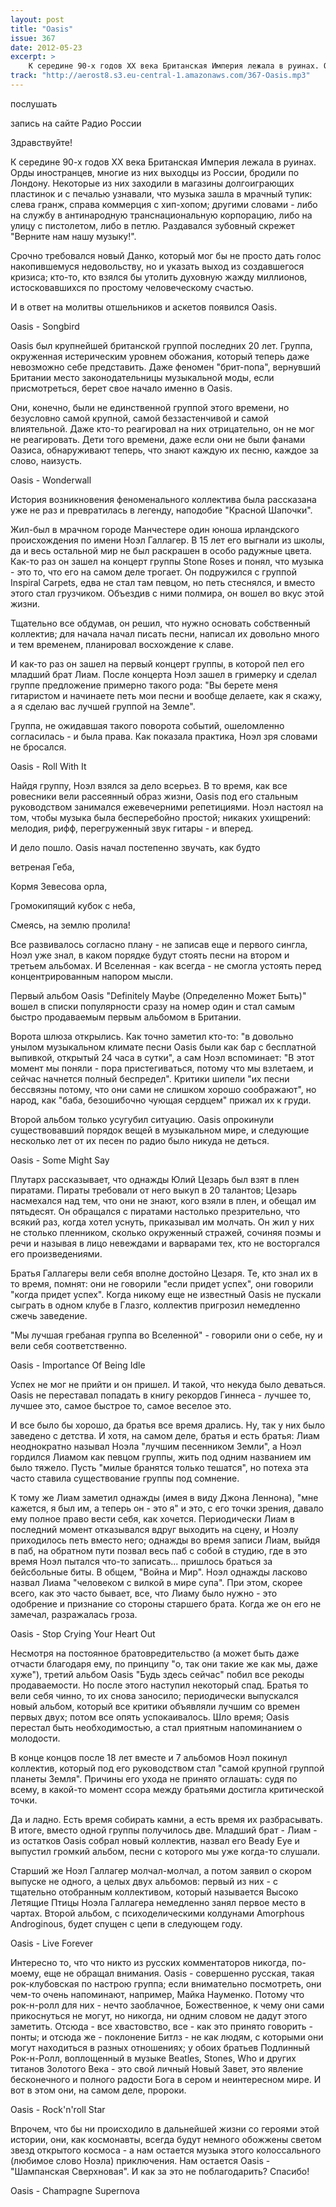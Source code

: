 ```yaml
---
layout: post
title: "Oasis"
issue: 367
date: 2012-05-23
excerpt: >
    К середине 90-х годов XX века Британская Империя лежала в руинах. Орды иностранцев, многие из них выходцы из России, бродили по Лондону. Некоторые из них заходили в магазины долгоиграющих пластинок и с печалью узнавали, что музыка зашла в мрачный тупик: слева гранж, справа коммерция с хип-хопом; другими словами - либо на службу в антинародную транснациональную корпорацию, либо на улицу с пистолетом, либо в петлю. Раздавался зубовный скрежет "Верните нам нашу музыку!".
track: "http://aerost8.s3.eu-central-1.amazonaws.com/367-Oasis.mp3"
---
```


послушать

запись на сайте Радио России

Здравствуйте!

К середине 90-х годов XX века Британская Империя лежала в руинах. Орды иностранцев, многие из них выходцы из России, бродили по Лондону. Некоторые из них заходили в магазины долгоиграющих пластинок и с печалью узнавали, что музыка зашла в мрачный тупик: слева гранж, справа коммерция с хип-хопом; другими словами - либо на службу в антинародную транснациональную корпорацию, либо на улицу с пистолетом, либо в петлю. Раздавался зубовный скрежет "Верните нам нашу музыку!".

Срочно требовался новый Данко, который мог бы не просто дать голос накопившемуся недовольству, но и указать выход из создавшегося кризиса; кто-то, кто взялся бы утолить духовную жажду миллионов, истосковавшихся по простому человеческому счастью.

И в ответ на молитвы отшельников и аскетов появился Oasis.

Oasis - Songbird

Oasis был крупнейшей британской группой последних 20 лет. Группа, окруженная истерическим уровнем обожания, который теперь даже невозможно себе представить. Даже феномен "брит-попа", вернувший Британии место законодательницы музыкальной моды, если присмотреться, берет свое начало именно в Oasis.

Они, конечно, были не единственной группой этого времени, но безусловно самой крупной, самой беззастенчивой и самой влиятельной. Даже кто-то реагировал на них отрицательно, он не мог не реагировать. Дети того времени, даже если они не были фанами Оазиса, обнаруживают теперь, что знают каждую их песню, каждое за слово, наизусть.

Oasis - Wonderwall

История возникновения феноменального коллектива была рассказана уже не раз и превратилась в легенду, наподобие "Красной Шапочки".

Жил-был в мрачном городе Манчестере один юноша ирландского происхождения по имени Ноэл Галлагер. В 15 лет его выгнали из школы, да и весь остальной мир не был раскрашен в особо радужные цвета. Как-то раз он зашел на концерт группы Stone Roses и понял, что музыка - это то, что его на самом деле трогает. Он подружился с группой Inspiral Carpets, едва не стал там певцом, но петь стеснялся, и вместо этого стал грузчиком. Объездив с ними полмира, он вошел во вкус этой жизни.

Тщательно все обдумав, он решил, что нужно основать собственный коллектив; для начала начал писать песни, написал их довольно много и тем временем, планировал восхождение к славе.

И как-то раз он зашел на первый концерт группы, в которой пел его младший брат Лиам. После концерта Ноэл зашел в гримерку и сделал группе предложение примерно такого рода: "Вы берете меня гитаристом и начинаете петь мои песни и вообще делаете, как я скажу, а я сделаю вас лучшей группой на Земле".

Группа, не ожидавшая такого поворота событий, ошеломленно согласилась - и была права. Как показала практика, Ноэл зря словами не бросался.

Oasis - Roll With It

Найдя группу, Ноэл взялся за дело всерьез. В то время, как все ровесники вели рассеянный образ жизни, Oasis под его стальным руководством занимался ежевечерними репетициями. Ноэл настоял на том, чтобы музыка была бесперебойно простой; никаких ухищрений: мелодия, рифф, перегруженный звук гитары - и вперед.

И дело пошло. Oasis начал постепенно звучать, как будто

ветреная Геба,

Кормя Зевесова орла,

Громокипящий кубок с неба,

Смеясь, на землю пролила!

Все развивалось согласно плану - не записав еще и первого сингла, Ноэл уже знал, в каком порядке будут стоять песни на втором и третьем альбомах. И Вселенная - как всегда - не смогла устоять перед концентрированным напором мысли.

Первый альбом Oasis "Definitely Maybe (Определенно Может Быть)" вошел в списки популярности сразу на номер один и стал самым быстро продаваемым первым альбомом в Британии.

Ворота шлюза открылись. Как точно заметил кто-то: "в довольно унылом музыкальном климате песни Oasis были как бар с бесплатной выпивкой, открытый 24 часа в сутки", а сам Ноэл вспоминает: "В этот момент мы поняли - пора пристегиваться, потому что мы взлетаем, и сейчас начнется полный беспредел". Критики шипели "их песни бессвязны потому, что они сами не слишком хорошо соображают", но народ, как "баба, безошибочно чующая сердцем" прижал их к груди.

Второй альбом только усугубил ситуацию. Oasis опрокинули существовавший порядок вещей в музыкальном мире, и следующие несколько лет от их песен по радио было никуда не деться.

Oasis - Some Might Say

Плутарх рассказывает, что однажды Юлий Цезарь был взят в плен пиратами. Пираты требовали от него выкуп в 20 талантов; Цезарь насмехался над тем, что они не знают, кого взяли в плен, и обещал им пятьдесят. Он обращался с пиратами настолько презрительно, что всякий раз, когда хотел уснуть, приказывал им молчать. Он жил у них не столько пленником, сколько окруженный стражей, сочиняя поэмы и речи и называя в лицо невеждами и варварами тех, кто не восторгался его произведениями.

Братья Галлагеры вели себя вполне достойно Цезаря. Те, кто знал их в то время, помнят: они не говорили "если придет успех", они говорили "когда придет успех". Когда никому еще не известный Oasis не пускали сыграть в одном клубе в Глазго, коллектив пригрозил немедленно сжечь заведение.

"Мы лучшая гребаная группа во Вселенной" - говорили они о себе, ну и вели себя соответственно.

Oasis - Importance Of Being Idle

Успех не мог не прийти и он пришел. И такой, что некуда было деваться. Oasis не переставал попадать в книгу рекордов Гиннеса - лучшее то, лучшее это, самое быстрое то, самое веселое это.

И все было бы хорошо, да братья все время дрались. Ну, так у них было заведено с детства. И хотя, на самом деле, братья и есть братья: Лиам неоднократно называл Ноэла "лучшим песенником Земли", а Ноэл гордился Лиамом как певцом группы, жить под одним названием им было тяжело. Пусть "милые бранятся только тешатся", но потеха эта часто ставила существование группы под сомнение.

К тому же Лиам заметил однажды (имея в виду Джона Леннона), "мне кажется, я был им, а теперь он - это я" и это, с его точки зрения, давало ему полное право вести себя, как хочется. Периодически Лиам в последний момент отказывался вдруг выходить на сцену, и Ноэлу приходилось петь вместо него; однажды во время записи Лиам, выйдя в паб, на обратном пути позвал весь паб с собой в студию, где в это время Ноэл пытался что-то записать... пришлось браться за бейсбольные биты. В общем, "Война и Мир". Ноэл однажды ласково назвал Лиама "человеком с вилкой в мире супа". При этом, скорее всего, как это часто бывает, все, что Лиаму было нужно - это одобрение и признание со стороны старшего брата. Когда же он его не замечал, разражалась гроза.

Oasis - Stop Crying Your Heart Out

Несмотря на постоянное братовредительство (а может быть даже отчасти благодаря ему, по принципу "о, так они такие же как мы, даже хуже"), третий альбом Oasis "Будь здесь сейчас" побил все рекоды продаваемости. Но после этого наступил некоторый спад. Братья то вели себя чинно, то их снова заносило; периодически выпускался новый альбом, который все критики объявляли лучшим со времен первых двух; потом все опять успокаивалось. Шло время; Oasis перестал быть необходимостью, а стал приятным напоминанием о молодости.

В конце концов после 18 лет вместе и 7 альбомов Ноэл покинул коллектив, который под его руководством стал "самой крупной группой планеты Земля". Причины его ухода не принято оглашать: судя по всему, в какой-то момент ссора между братьями достигла критической точки.

Да и ладно. Есть время собирать камни, а есть время их разбрасывать. В итоге, вместо одной группы получилось две. Младший брат - Лиам - из остатков Oasis собрал новый коллектив, назвал его Beady Eye и выпустил громкий альбом, песни с которого мы уже когда-то слушали.

Старший же Ноэл Галлагер молчал-молчал, а потом заявил о скором выпуске не одного, а целых двух альбомов: первый из них - с тщательно отобранным коллективом, который называется Высоко Летящие Птицы Ноэла Галлагера немедленно занял первое место в чартах. Второй альбом, с психоделическими колдунами Amorphous Androginous, будет спущен с цепи в следующем году.

Oasis - Live Forever

Интересно то, что что никто из русских комментаторов никогда, по-моему, еще не обращал внимания. Oasis - совершенно русская, такая рок-клубовская по настрою группа; если внимательно посмотреть, они чем-то очень напоминают, например, Майка Науменко. Потому что рок-н-ролл для них - нечто заоблачное, Божественное, к чему они сами прикоснуться не могут, но никогда, ни одним словом не дадут этого заметить. Отсюда - все хвастовство, все - как это принято говорить - понты; и отсюда же - поклонение Битлз - не как людям, с которыми они могут находиться в разных отношениях; у обоих братьев Подлинный Рок-н-Ролл, воплощенный в музыке Beatles, Stones, Who и других титанов Золотого Века - это свой личный Новый Завет, это явление бесконечного и полного радости Бога в сером и неинтересном мире. И вот в этом они, на самом деле, пророки.

Oasis - Rock'n'roll Star

Впрочем, что бы ни происходило в дальнейшей жизни со героями этой истории, они, как космонавты, всегда будут немного обожжены светом звезд открытого космоса - а нам остается музыка этого колоссального (любимое слово Ноэла) приключения. Нам остается Oasis - "Шампанская Сверхновая". И как за это не поблагодарить? Спасибо!

Oasis - Champagne Supernova

